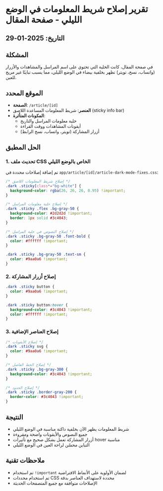 # تقرير إصلاح شريط المعلومات في الوضع الليلي - صفحة المقال

## التاريخ: 2025-01-29

## المشكلة
في صفحة المقال، كانت الخلية التي تحتوي على اسم المراسل والمشاهدات والأزرار (واتساب، نسخ، تويتر) تظهر بخلفية بيضاء في الوضع الليلي، مما يسبب تباينًا غير مريح للعين.

## الموقع المحدد
- **الصفحة**: `/article/[id]`
- **العنصر**: شريط المعلومات المساعدة اللاصق (sticky info bar)
- **المكونات المتأثرة**:
  - خلية معلومات المراسل والتاريخ
  - أيقونات المشاهدات ووقت القراءة
  - أزرار المشاركة (تويتر، واتساب، نسخ الرابط)

## الحل المطبق

### 1. تحديث ملف CSS الخاص بالوضع الليلي
تم إضافة إصلاحات محددة في `app/article/[id]/article-dark-mode-fixes.css`:

```css
/* إصلاح شريط المعلومات اللاصق */
.dark .sticky[class*="bg-white"] {
  background-color: rgba(26, 26, 26, 0.95) !important;
}

/* إصلاح خلية معلومات المراسل */
.dark .sticky .flex .bg-gray-50 {
  background-color: #2d2d2d !important;
  border: 1px solid #3c4043;
}

/* إصلاح النصوص في خلية المراسل */
.dark .sticky .bg-gray-50 .font-bold {
  color: #ffffff !important;
}

.dark .sticky .bg-gray-50 .text-sm {
  color: #9aa0a6 !important;
}
```

### 2. إصلاح أزرار المشاركة
```css
.dark .sticky button {
  color: #9aa0a6 !important;
}

.dark .sticky button:hover {
  background-color: #3c4043 !important;
  color: #ffffff !important;
}
```

### 3. إصلاح العناصر الإضافية
```css
/* إصلاح الأيقونات */
.dark .sticky svg {
  color: #9aa0a6 !important;
}

/* إصلاح الخط الفاصل */
.dark .sticky .bg-gray-300 {
  background-color: #3c4043 !important;
}

/* إصلاح الحدود */
.dark .sticky .border-gray-200 {
  border-color: #3c4043 !important;
}
```

## النتيجة
- شريط المعلومات يظهر الآن بخلفية داكنة مناسبة في الوضع الليلي
- جميع النصوص والأيقونات واضحة ومقروءة
- أزرار المشاركة تعمل بشكل صحيح مع تأثيرات hover مناسبة
- التباين محسّن لراحة العين في الوضع الليلي

## ملاحظات تقنية
- تم استخدام `!important` لضمان الأولوية على الأنماط الافتراضية
- تم استخدام محددات CSS محددة لاستهداف العناصر بدقة
- الإصلاحات متوافقة مع جميع المتصفحات الحديثة 